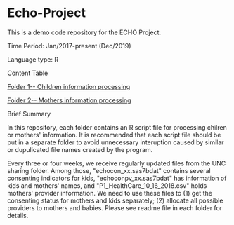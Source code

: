 # Echo-Project
This is a demo code repository for the ECHO Project.

Time Period: Jan/2017-present (Dec/2019)

Language type: R

Content Table

[Folder 1-- Children information processing](https://github.com/PSU-DA/Echo_project/tree/master/Processing_Children)

[Folder 2-- Mothers information processing](https://github.com/PSU-DA/Echo_project/tree/master/Processing_Mothers)

Brief Summary

In this repository, each folder contains an R script file for processing chilren or mothers' information. It is recommended that each script file should be put in a separate folder to avoid unnecessary interuption caused by similar or dupulicated file names created by the program. 

Every three or four weeks, we receive regularly updated files from the UNC sharing folder. Among those, "echocon_xx.sas7bdat" contains several consenting indicators for kids, "echoconpv_xx.sas7bdat" has information of kids and mothers' names, and "P1_HealthCare_10_16_2018.csv" holds mothers' provider information. We need to use these files to (1) get the consenting status for mothers and kids separately; (2) allocate all possible providers to mothers and babies. Please see readme file in each folder for details.
